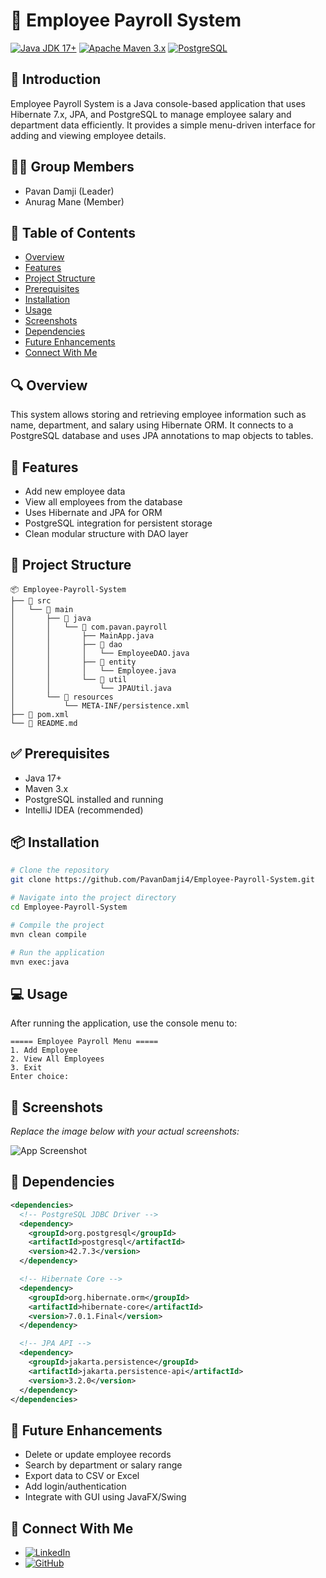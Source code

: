 # 💼 Employee Payroll System

[![Java JDK 17+](https://img.shields.io/badge/Java-JDK17%2B-blue?style=for-the-badge)](https://www.oracle.com/java/)
[![Apache Maven 3.x](https://img.shields.io/badge/Maven-3.x-orange?style=for-the-badge)](https://maven.apache.org/)
[![PostgreSQL](https://img.shields.io/badge/PostgreSQL-15%2B-blue?style=for-the-badge)](https://www.postgresql.org/)

## 📘 Introduction

Employee Payroll System is a Java console-based application that uses Hibernate 7.x, JPA, and PostgreSQL to manage employee salary and department data efficiently. It provides a simple menu-driven interface for adding and viewing employee details.

## 👨‍💻 Group Members

- Pavan Damji (Leader)  
- Anurag Mane (Member)

## 📑 Table of Contents

- [Overview](#-overview)
- [Features](#-features)
- [Project Structure](#-project-structure)
- [Prerequisites](#-prerequisites)
- [Installation](#-installation)
- [Usage](#-usage)
- [Screenshots](#-screenshots)
- [Dependencies](#-dependencies)
- [Future Enhancements](#-future-enhancements)
- [Connect With Me](#-connect-with-me)

## 🔍 Overview

This system allows storing and retrieving employee information such as name, department, and salary using Hibernate ORM. It connects to a PostgreSQL database and uses JPA annotations to map objects to tables.

## 🚀 Features

- Add new employee data  
- View all employees from the database  
- Uses Hibernate and JPA for ORM  
- PostgreSQL integration for persistent storage  
- Clean modular structure with DAO layer  

## 📁 Project Structure

```
📦 Employee-Payroll-System
├── 📁 src
│   └── 📁 main
│       ├── 📁 java
│       │   └── 📁 com.pavan.payroll
│       │       ├── MainApp.java
│       │       ├── 📁 dao
│       │       │   └── EmployeeDAO.java
│       │       ├── 📁 entity
│       │       │   └── Employee.java
│       │       └── 📁 util
│       │           └── JPAUtil.java
│       └── 📁 resources
│           └── META-INF/persistence.xml
├── 📄 pom.xml
└── 📄 README.md
```

## ✅ Prerequisites

- Java 17+  
- Maven 3.x  
- PostgreSQL installed and running  
- IntelliJ IDEA (recommended)

## 📦 Installation

```bash
# Clone the repository
git clone https://github.com/PavanDamji4/Employee-Payroll-System.git

# Navigate into the project directory
cd Employee-Payroll-System

# Compile the project
mvn clean compile

# Run the application
mvn exec:java
```

## 💻 Usage

After running the application, use the console menu to:

```
===== Employee Payroll Menu =====
1. Add Employee
2. View All Employees
3. Exit
Enter choice:
```

## 📸 Screenshots

_Replace the image below with your actual screenshots:_

![App Screenshot](link-to-your-screenshot.png)

## 🧩 Dependencies

```xml
<dependencies>
  <!-- PostgreSQL JDBC Driver -->
  <dependency>
    <groupId>org.postgresql</groupId>
    <artifactId>postgresql</artifactId>
    <version>42.7.3</version>
  </dependency>

  <!-- Hibernate Core -->
  <dependency>
    <groupId>org.hibernate.orm</groupId>
    <artifactId>hibernate-core</artifactId>
    <version>7.0.1.Final</version>
  </dependency>

  <!-- JPA API -->
  <dependency>
    <groupId>jakarta.persistence</groupId>
    <artifactId>jakarta.persistence-api</artifactId>
    <version>3.2.0</version>
  </dependency>
</dependencies>
```

## 🔮 Future Enhancements

- Delete or update employee records  
- Search by department or salary range  
- Export data to CSV or Excel  
- Add login/authentication  
- Integrate with GUI using JavaFX/Swing  

## 🔗 Connect With Me

- [![LinkedIn](https://img.shields.io/badge/LinkedIn-pavan--damji--984608319-blue?logo=linkedin&style=flat-square)](https://www.linkedin.com/in/pavan-damji-984608319/)
- [![GitHub](https://img.shields.io/badge/GitHub-PavanDamji4-black?logo=github&style=flat-square)](https://github.com/PavanDamji4)
